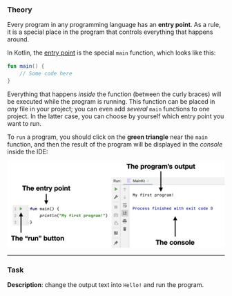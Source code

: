 ### Theory

Every program in any programming language has an **entry point**. 
As a rule, it is a special place in the program that controls everything 
that happens around.

In Kotlin, the [entry point](https://kotlinlang.org/docs/basic-syntax.html#program-entry-point) is the special `main` function, which looks like this:
```kotlin
fun main() {
    // Some code here
}
```

Everything that happens _inside_ the function (between the curly braces) 
will be executed while the program is running. 
This function can be placed in _any_ file in your project; 
you can even add _several_ `main` functions to one project. 
In the latter case, you can choose by yourself which entry point you want to run.

To `run` a program, you should click on the **green triangle** near the `main` function, 
and then the result of the program will be displayed in the _console_ inside the IDE:

![Program entry point and console](../../utils/src/main/resources/images/part1/first.date/entry_point.png "Program entry point and console")

___

### Task

**Description**: change the output text into `Hello!` and run the program.
